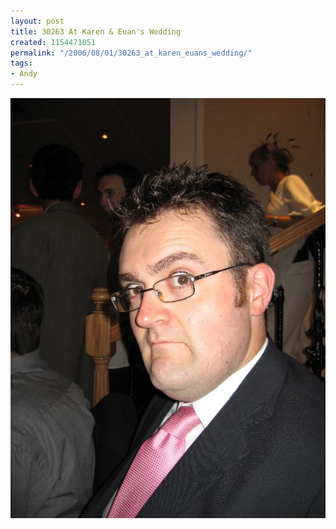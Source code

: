 ```yaml
---
layout: post
title: 30263 At Karen & Euan's Wedding
created: 1154471051
permalink: "/2006/08/01/30263_at_karen_euans_wedding/"
tags:
- Andy
---
```


<img src="/image/images/IMG_0263_0.JPG"/>

